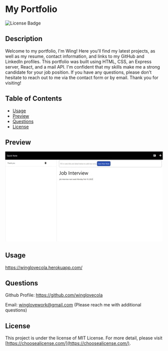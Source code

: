 # My Portfolio
![License Badge](https://img.shields.io/badge/license-MIT%20License-lightgreen)



## Description

Welcome to my portfolio, I'm Wing! Here you'll find my latest projects, as well as my resume, contact information, and links to my GitHub and LinkedIn profiles. This portfolio was built using HTML, CSS, an Express server, React, and a mail API. I'm confident that my skills make me a strong candidate for your job position. If you have any questions, please don't hesitate to reach out to me via the contact form or by email. Thank you for visiting!



## Table of Contents

- [Usage](#usage)
- [Preview](#preview)
- [Questions](#questions)
- [License](#license)



## Preview

![Screenshot](https://github.com/winglovecola/quick-note/blob/main/public/assets/images/screenshot.jpg?raw=true)



## Usage

https://winglovecola.herokuapp.com/



## Questions

Github Profile: https://github.com/winglovecola

Email: winglovework@gmail.com (Please reach me with additional questions)



## License

This project is under the license of MIT License. For more detail, please visit [https://choosealicense.com/](https://choosealicense.com/).







